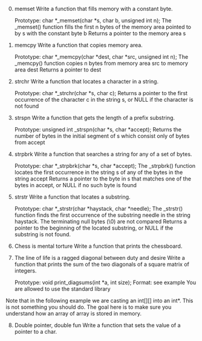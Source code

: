  0. memset 
Write a function that fills memory with a constant byte.

    Prototype: char *_memset(char *s, char b, unsigned int n);
    The _memset() function fills the first n bytes of the memory area pointed to by s with the constant byte b
    Returns a pointer to the memory area s


 1. memcpy 
Write a function that copies memory area.

    Prototype: char *_memcpy(char *dest, char *src, unsigned int n);
    The _memcpy() function copies n bytes from memory area src to memory area dest
    Returns a pointer to dest

 2. strchr 
Write a function that locates a character in a string.

    Prototype: char *_strchr(char *s, char c);
    Returns a pointer to the first occurrence of the character c in the string s, or NULL if the character is not found

 3. strspn 
Write a function that gets the length of a prefix substring.

    Prototype: unsigned int _strspn(char *s, char *accept);
    Returns the number of bytes in the initial segment of s which consist only of bytes from accept

 4. strpbrk 
Write a function that searches a string for any of a set of bytes.

    Prototype: char *_strpbrk(char *s, char *accept);
    The _strpbrk() function locates the first occurrence in the string s of any of the bytes in the string accept
    Returns a pointer to the byte in s that matches one of the bytes in accept, or NULL if no such byte is found

 5. strstr 
Write a function that locates a substring.

    Prototype: char *_strstr(char *haystack, char *needle);
    The _strstr() function finds the first occurrence of the substring needle in the string haystack. The terminating null bytes (\0) are not compared
    Returns a pointer to the beginning of the located substring, or NULL if the substring is not found.

 6. Chess is mental torture 
Write a function that prints the chessboard.

 7. The line of life is a ragged diagonal between duty and desire 
Write a function that prints the sum of the two diagonals of a square matrix of integers.

    Prototype: void print_diagsums(int *a, int size);
    Format: see example
    You are allowed to use the standard library

Note that in the following example we are casting an int[][] into an int*. This is not something you should do. The goal here is to make sure you understand how an array of array is stored in memory.

 8. Double pointer, double fun 
Write a function that sets the value of a pointer to a char.